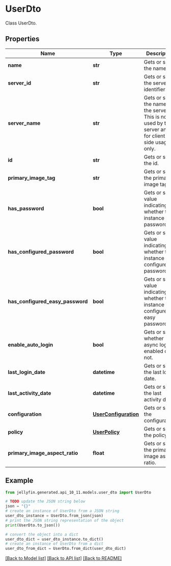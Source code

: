 # UserDto

Class UserDto.

## Properties

Name | Type | Description | Notes
------------ | ------------- | ------------- | -------------
**name** | **str** | Gets or sets the name. | [optional] 
**server_id** | **str** | Gets or sets the server identifier. | [optional] 
**server_name** | **str** | Gets or sets the name of the server.  This is not used by the server and is for client-side usage only. | [optional] 
**id** | **str** | Gets or sets the id. | [optional] 
**primary_image_tag** | **str** | Gets or sets the primary image tag. | [optional] 
**has_password** | **bool** | Gets or sets a value indicating whether this instance has password. | [optional] 
**has_configured_password** | **bool** | Gets or sets a value indicating whether this instance has configured password. | [optional] 
**has_configured_easy_password** | **bool** | Gets or sets a value indicating whether this instance has configured easy password. | [optional] 
**enable_auto_login** | **bool** | Gets or sets whether async login is enabled or not. | [optional] 
**last_login_date** | **datetime** | Gets or sets the last login date. | [optional] 
**last_activity_date** | **datetime** | Gets or sets the last activity date. | [optional] 
**configuration** | [**UserConfiguration**](UserConfiguration.md) | Gets or sets the configuration. | [optional] 
**policy** | [**UserPolicy**](UserPolicy.md) | Gets or sets the policy. | [optional] 
**primary_image_aspect_ratio** | **float** | Gets or sets the primary image aspect ratio. | [optional] 

## Example

```python
from jellyfin.generated.api_10_11.models.user_dto import UserDto

# TODO update the JSON string below
json = "{}"
# create an instance of UserDto from a JSON string
user_dto_instance = UserDto.from_json(json)
# print the JSON string representation of the object
print(UserDto.to_json())

# convert the object into a dict
user_dto_dict = user_dto_instance.to_dict()
# create an instance of UserDto from a dict
user_dto_from_dict = UserDto.from_dict(user_dto_dict)
```
[[Back to Model list]](README.md#documentation-for-models) [[Back to API list]](README.md#documentation-for-api-endpoints) [[Back to README]](README.md)


